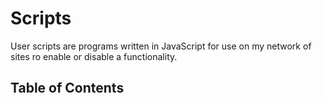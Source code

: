 # Scripts
User scripts are programs written in JavaScript for use on my network of sites ro enable or disable a functionality.

## Table of Contents
